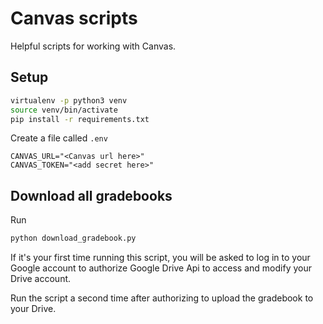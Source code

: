 # Canvas scripts

Helpful scripts for working with Canvas.

## Setup

```bash
virtualenv -p python3 venv
source venv/bin/activate
pip install -r requirements.txt
```

Create a file called `.env`

```
CANVAS_URL="<Canvas url here>"
CANVAS_TOKEN="<add secret here>"
```


## Download all gradebooks

Run

```bash
python download_gradebook.py
```

If it's your first time running this script, you will be asked to log in 
to your Google account to authorize Google Drive Api to access and modify your Drive account.

Run the script a second time after authorizing to upload the gradebook to your Drive.
